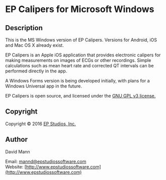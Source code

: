 # EP Calipers for Microsoft Windows

## Description 
This is the MS Windows version of EP Calipers.
Versions for Android, iOS and Mac OS X already exist.

EP Calipers is an Apple iOS application that provides
electronic calipers for making measurements on images of ECGs or other
recordings.  Simple calculations such as mean heart rate and corrected
QT intervals can be performed directly in the app.

A Windows Forms version is being developed initially, with plans for a
Windows Universal app in the future.

EP Calipers is open source, and licensed under the
[GNU GPL v3 license.](http://www.gnu.org/licenses/gpl.html)

## Copyright
Copyright © 2016 [EP Studios, Inc.](http://www.epstudiossoftware.com)

## Author
David Mann

Email: [mannd@epstudiossoftware.com](mailto:mannd@epstudiossoftware.com)  
Website: [http://www.epstudiossoftware.com](http://www.epstudiossoftware.com)   
